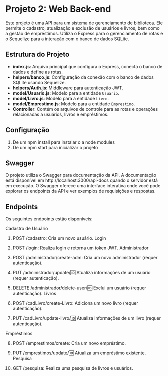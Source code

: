 # Projeto 2: Web Back-end

Este projeto é uma API para um sistema de gerenciamento de biblioteca. Ele permite o cadastro, atualização e exclusão de usuários e livros, bem como a gestão de empréstimos. Utiliza o Express para o gerenciamento de rotas e o Sequelize para a interação com o banco de dados SQLite.

## Estrutura do Projeto

- **index.js**: Arquivo principal que configura o Express, conecta o banco de dados e define as rotas.
- **helpers/banco.js**: Configuração da conexão com o banco de dados SQLite usando Sequelize.
- **helpers/Auth.js**: Middleware para autenticação JWT.
- **model/Usuario.js**: Modelo para a entidade `Usuario`.
- **model/Livro.js**: Modelo para a entidade `Livro`.
- **model/Emprestimo.js**: Modelo para a entidade `Emprestimo`.
- **Controller**: Contém os arquivos de controle para as rotas e operações relacionadas a usuários, livros e empréstimos.

## Configuração

1. De um npm install para instalar o a node modules 
2. De um npm start para inicializar o projeto

## Swagger
O projeto utiliza o Swagger para documentação da API. A documentação está disponível em http://localhost:3000/api-docs quando o servidor está em execução. O Swagger oferece uma interface interativa onde você pode explorar os endpoints da API e ver exemplos de requisições e respostas.

## Endpoints
Os seguintes endpoints estão disponíveis:

Cadastro de Usuário

1. POST /cadastro: Cria um novo usuário.
Login

2. POST /login: Realiza login e retorna um token JWT.
Administrador

3. POST /administrador/create-adm: Cria um novo administrador (requer autenticação).
4. PUT /administrador/update/:id: Atualiza informações de um usuário (requer autenticação).
5. DELETE /administrador/delete-user/:id: Exclui um usuário (requer autenticação).
Livros

6. POST /cadLivro/create-Livro: Adiciona um novo livro (requer autenticação).
7. PUT /cadLivro/update-livro/:id: Atualiza informações de um livro (requer autenticação).

Empréstimos

8. POST /emprestimos/create: Cria um novo empréstimo.
9. PUT /emprestimos/update/:id: Atualiza um empréstimo existente.
Pesquisa

10. GET /pesquisa: Realiza uma pesquisa de livros e usuários.